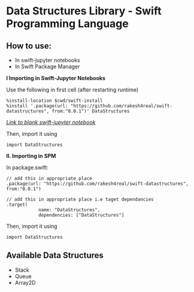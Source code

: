 # Data Structures Library - Swift Programming Language

## How to use: 

- In swift-jupyter notebooks
- In Swift Package Manager



**I Importing in Swift-Jupyter Notebooks**

Use the following in first cell (after restarting runtime)
```
%install-location $cwd/swift-install
%install '.package(url: "https://github.com/rakesh4real/swift-datastructures", from:"0.0.1")' DataStructures
```
*[Link to blank swift-jupyter notebook](https://colab.research.google.com/github/tensorflow/swift/blob/master/notebooks/blank_swift.ipynb)*

Then, import it using
```
import DataStructures
```



**II. Importing in SPM**

In package.swift:
```
// add this in appropriate place
.package(url: "https://github.com/rakesh4real/swift-datastructures", from:"0.0.1")

// add this in appropriate place i.e taget dependancies
.target(
            name: "DataStructures",
            dependencies: ["DataStructures"]
```

Then, import it using
```
import DataStructures
```

## Available Data Structures

- Stack
- Queue
- Array2D
